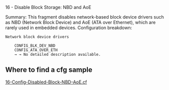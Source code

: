 16 - Disable Block Storage: NBD and AoE

Summary: This fragment disables network-based block device drivers such as NBD (Network Block Device) and AoE (ATA over Ethernet), which are rarely used in embedded devices.
Configuration breakdown:

    Network block device drivers

        CONFIG_BLK_DEV_NBD
        CONFIG_ATA_OVER_ETH
        → → No detailed description available.


## Where to find a cfg sample


[16-Config-Disabled-Block-NBD-AoE.cf](../../beagle-board/6.6.32/packaging/16-Config-Disabled-Block-NBD-AoE.cf)